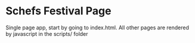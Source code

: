 # Schefs Festival Page

Single page app, start by going to index.html. All other pages are rendered by javascript in the scripts/ folder
